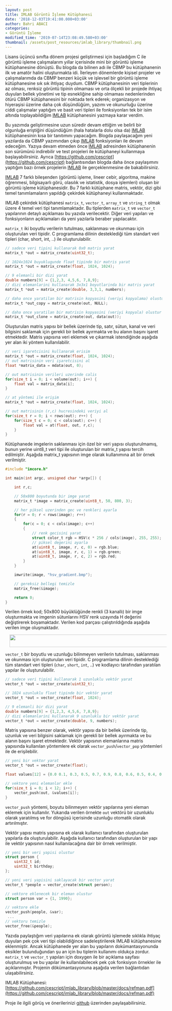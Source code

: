 ```yaml
---
layout: post
title: IMLAB Görüntü İşleme Kütüphanesi
date: '2018-12-03T19:41:00.000+03:00'
author: Bahri ABACI
categories:
- Görüntü İşleme
modified_time: '2019-07-14T23:08:49.580+03:00'
thumbnail: /assets/post_resources/imlab_library/thumbnail.png
---
```


Lisans üçüncü sınıfta dönem projesi geliştirmesi için başladığım C ile görüntü işleme çalışmalarım yıllar içerisinde mini bir görüntü işleme kütüphanesine dönüştü. Bu blogda da bilinen adı ile CBMP bu kütüphanenin ilk ve amatör halini oluşturmakta idi. İlerleyen dönemlerde kişisel projeler ve çalışmalarımda da CBMP benzeri küçük ve işlevsel bir görüntü işleme kütüphanesine sık sık ihtiyaç duydum. CBMP kütüphanesinin veri tiplerinin az olması, renksiz görüntü tipinin olmaması ve orta ölçekli bir projede ihtiyaç duyulan bellek yönetimi ve tip esnekliğine sahip olmaması nedenlerinden ötürü CBMP kütüphanesini bir noktada terk ederek; organizasyon ve hiyeraşisi üzerine daha çok düşündüğüm, yazımı ve okunurluğu üzerine ciddi çalışmalar yaptığım ve basit veri tipleri ile fonksiyonları tek bir isim altında toplayabildiğim [IMLAB](https://github.com/cescript/imlab_library) kütüphanesini yazmaya karar verdim.

<!--more-->

Bu yazımda geliştirmesine uzun süredir devam ettiğim ve belirli bir olgunluğa eriştiğini düşündüğüm (hala hatalarla dolu olsa da) [IMLAB](https://github.com/cescript/imlab_library) kütüphanesinin kısa bir tanıtımını yapacağım. Blogda paylaşacağım yeni yazılarda da CBMP yazımından çıkıp [IMLAB](https://github.com/cescript/imlab_library) fonksiyonları ile devam edeceğim. Yazıya devam etmeden önce [IMLAB](https://github.com/cescript/imlab_library) adresinden kütüphanenin son sürümünü indirebilir ve test projeleri ile kütüphaneyi kullanmaya başlayabilirsiniz. Ayrıca [https://github.com/cescript](https://github.com/cescript) bağlantısından blogda daha önce paylaşımını yaptığım bazı örnek projelerin [IMLAB](https://github.com/cescript/imlab_library) ile gerçeklenmesine de bakabilirsiniz.

[IMLAB](https://github.com/cescript/imlab_library) 7 farklı bileşenden (görüntü işleme, lineer cebir, algoritma, makine öğrenmesi, bilgisayarlı görü, olasılık ve istatistik, dosya işlemleri) oluşan bir görüntü işleme kütüphanesidir. Bu 7 farklı kütüphane matris, vektör, dizi gibi temel tanımlamaların yapıldığı çekirdek kütüphaneyi kullanmaktadır.

IMLAB çekirdek kütüphanesi `matrix_t`, `vector_t`, `array_t` ve `string_t` olmak üzere 4 temel veri tipi tanımlamaktadır. Bu tiplerden `matrix_t` ve `vector_t` yapılarının detaylı açıklaması bu yazıda verilecektir. Diğer veri yapıları ve fonksiyonların açıklamaları da yeni yazılarla beraber yapılacaktır.


`matrix_t` iki boyutlu verilerin tutulması, saklanması ve okunması için oluşturulan veri tipidir. C programlama dilinin desteklediği tüm standart veri tipleri (char, short, int, ..) ile oluşturulabilir.

```c
// sadece veri tipini kullanarak 0x0 matris yarat
matrix_t *out = matrix_create(uint32_t);

// 1024x1024 buyuklugunde float tipinde bir matris yarat
matrix_t *out = matrix_create(float, 1024, 1024);

// 9 elemanli bir dizi yarat
double numbers[9] = {1,2,3, 4,5,6, 7,8,9};
// dizi elemanlarini kullanarak 3x3x1 boyutlarinda bir matris yarat
matrix_t *out = matrix_create(double, 3,3,1, numbers);

// daha once yaratilan bir matrisin kopyasini (veriyi kopyalama) olustur
matrix_t *out_copy = matrix_create(out, NULL);

// daha once yaratilan bir matrisin kopyasini (veriyi kopyala) olustur
matrix_t *out_clone = matrix_create(out, data(out));
```
Oluşturulan matris yapısı bir bellek üzerinde tip, satır, sütun, kanal ve veri bilgisini saklamak için gerekli bir bellek ayırmakta ve bu alanın başını işaret etmektedir. Matris yapısına veri eklemek ve çıkarmak istendiğinde aşağıda yer alan iki yöntem kullanılabilir.

```c
// veri işaretcisini kullanarak erisim
matrix_t *out = matrix_create(float, 1024, 1024);
// out matrisinin veri işaretcisini al
float *matrix_data = mdata(out, 0);

// out matrisinin verileri uzerinde calis
for(size_t i = 0; i < volume(out); i++) {
    float val = matrix_data[i];
}

// at yöntemi ile erişim
matrix_t *out = matrix_create(float, 1024, 1024);

// out matrisinin (r,c) hucresindeki veriyi al
for(size_t r = 0; i < rows(out); r++) {
    for(size_t c = 0; c < cols(out); c++) {
        float val = at(float, out, r,c);
    }
}
```

Kütüphanede imgelerin saklanması için özel bir veri yapısı oluşturulmamış, bunun yerine uint8_t veri tipi ile oluşturulan bir matrix_t yapısı tercih edilmiştir. Aşağıda matrix_t yapısının imge olarak kullanımına ait bir örnek verilmiştir.

```c
#include "imcore.h"

int main(int argc, unsigned char *argv[]) {

    int r,c;

    // 50x800 boyutunda bir imge yarat
    matrix_t *image = matrix_create(uint8_t, 50, 800, 3);

    // her piksel uzerinden gec ve renkleri ayarla
    for(r = 0; r < rows(image); r++)
    {
        for(c = 0; c < cols(image); c++)
        {
            // renk gecisini yarat
            struct color_t rgb = HSV(c * 256 / cols(image), 255, 255);
            // piksel degerini ayarla
            at(uint8_t, image, r, c, 0) = rgb.blue;
            at(uint8_t, image, r, c, 1) = rgb.green;
            at(uint8_t, image, r, c, 2) = rgb.red;
        }
    }

    imwrite(image, "hsv_gradient.bmp");

    // gereksiz bellegi temizle
    matrix_free(&image);

    return 0;
}
```
Verilen örnek kod; 50x800 büyüklüğünde renkli (3 kanallı) bir imge oluşturmakta ve imgenin sütunlarını HSV renk uzayında H değerini değiştirerek boyamaktadır. Verilen kod parçası çalıştırıldığında aşağıda verilen imge oluşmaktadır.

<div class="separator" style="clear: both; text-align: center;"><a href="https://3.bp.blogspot.com/-zirfPMGH4bc/XAVLsUp-E5I/AAAAAAAABtE/2pjikzih6KAgGTwG4xVH4sQmzAiTBhdRgCLcBGAs/s1600/hsv_gradient.png" imageanchor="1" style="margin-left: 1em; margin-right: 1em;"><img border="0" data-original-height="50" data-original-width="800" height="40" src="https://3.bp.blogspot.com/-zirfPMGH4bc/XAVLsUp-E5I/AAAAAAAABtE/2pjikzih6KAgGTwG4xVH4sQmzAiTBhdRgCLcBGAs/s640/hsv_gradient.png" width="640" /></a></div>


`vector_t` bir boyutlu ve uzunluğu bilinmeyen verilerin tutulması, saklanması ve okunması için oluşturulan veri tipidir. C programlama dilinin desteklediği tüm standart veri tipleri (`char`, `short`, `int`, ..) ve kodlayıcı tarafından yaratılan yapılar ile oluşturulabilir.

```c
// sadece veri tipini kullanarak 1 uzunluklu vektör yarat
vector_t *out = vector_create(uint32_t);

// 1024 uzunluklu float tipinde bir vektör yarat
vector_t *out = vector_create(float, 1024);

// 9 elemanli bir dizi yarat
double numbers[9] = {1,2,3, 4,5,6, 7,8,9};
// dizi elemanlarini kullanarak 9 uzunluklu bir vektör yarat
vector_t *out = vector_create(double, 9, numbers);
```

Matris yapısına benzer olarak, vektör yapısı da bir bellek üzerinde tip, uzunluk ve veri bilgisini saklamak için gerekli bir bellek ayırmakta ve bu alanın başını işaret etmektedir. Vektör yapısının elemanlarına matris yapısında kullanılan yöntemlere ek olarak `vector_push`/`vector_pop` yöntemleri ile de erişilebilir.

```c
// yeni bir vektor yarat
vector_t *out = vector_create(float);

float values[12] = {0.0 0.1, 0.3, 0.5, 0.7, 0.9, 0.8, 0.6, 0.5, 0.4, 0.2, 0.0};

// vektore yeni elemanlar ekle
for(size_t i = 0; i < 12; i++) {
    vector_push(out, &values[i]);
}
```
`vector_push` yöntemi, boyutu bilinmeyen vektör yapılarına yeni eleman eklemek için kullanılır. Yukarıda verilen örnekte `out` vektörü bir uzunluklu olarak yaratılmış ve for döngüsü içerisinde uzunluğu otomatik olarak artırılmıştır.

Vektör yapısı matris yapısına ek olarak kullanıcı tarafından oluşturulan yapılarla da oluşturulabilir. Aşağıda kullanıcı tarafından oluşturulan bir yapı ile vektör yapısının nasıl kullanılacağına dair bir örnek verilmiştir.

```c
// yeni bir veri yapisi olustur
struct person {
    uint32_t id;
    uint32_t birthday;
};

// yeni veri yapisini saklayacak bir vector yarat
vector_t *people = vector_create(struct person);

// vektore eklenecek bir eleman olustur
struct person var = {1, 1990};

// vektore ekle
vector_push(people, &var);
 ...
// vektoru temizle
vector_free(&people);
```

Yazıda paylaştığım veri yapılarına ek olarak görüntü işlemede sıklıkla ihtiyaç duyulan pek çok veri tipi olabildiğince sadeleştirilerek IMLAB kütüphanesine eklenmiştir. Ancak kütüphanede yer alan bu yapıların dokümantasyonunda eksikler bulunduğundan şu an için bu tiplerin kullanımı oldukça zordur. `matrix_t` ve `vector_t` yapıları için doxygen ile bir açıklama sayfası oluşturulmuş ve bu yapılar ile kullanılabilecek pek çok fonksiyon örnekler ile açıklanmıştır. Projenin dökümantasyonuna aşağıda verilen bağlantıdan ulaşabilirsiniz.

IMLAB Kütüphanesi: [https://github.com/cescript/imlab_library/blob/master/docs/refman.pdf](https://github.com/cescript/imlab_library/blob/master/docs/refman.pdf)

Proje ile ilgili görüş ve önerilerinizi [github](https://github.com/cescript/imlab_library/issues) üzerinden paylaşabilirsiniz.